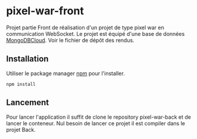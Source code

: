 # pixel-war-front

Projet partie Front de réalisation d'un projet de type pixel war en communication WebSocket. Le projet est équipé d'une base de données [MongoDBCloud](https://cloud.mongodb.com/v2/6527ab72855c952e21f17537#/overview).
Voir le fichier de dépôt des rendus.

## Installation

Utiliser le package manager [npm](https://www.npmjs.com/) pour l'installer.

```Angular
npm install
```
## Lancement

Pour lancer l'application il suffit de clone le repository pixel-war-back et de lancer le conteneur. Nul besoin de lancer ce projet il est compiler dans le projet Back.
